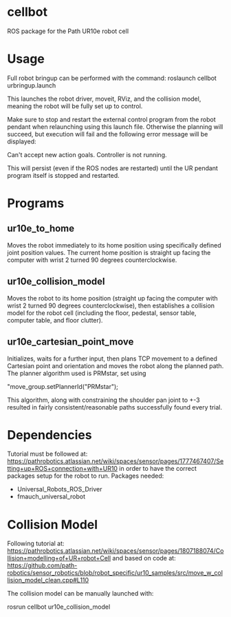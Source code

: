 # cellbot

ROS package for the Path UR10e robot cell

# Usage

Full robot bringup can be performed with the command:
roslaunch cellbot urbringup.launch

This launches the robot driver, moveit, RViz, and the collision model, meaning the robot will be fully set up to control.

Make sure to stop and restart the external control program from the robot pendant when relaunching using this launch file. Otherwise the planning will succeed, but execution will fail and the following error message will be displayed:

Can't accept new action goals. Controller is not running.

This will persist (even if the ROS nodes are restarted) until the UR pendant program itself is stopped and restarted.

# Programs

## ur10e_to_home

Moves the robot immediately to its home position using specifically defined joint position values. The current home position is straight up facing the computer with wrist 2 turned 90 degrees counterclockwise.

## ur10e_collision_model

Moves the robot to its home position (straight up facing the computer with wrist 2 turned 90 degrees counterclockwise), then establishes a collision model for the robot cell (including the floor, pedestal, sensor table, computer table, and floor clutter).

## ur10e_cartesian_point_move
Initializes, waits for a further input, then plans TCP movement to a defined Cartesian point and orientation and moves the robot along the planned path.
The planner algorithm used is PRMstar, set using

"move_group.setPlannerId("PRMstar");

This algorithm, along with constraining the shoulder pan joint to +-3 resulted in fairly consistent/reasonable paths successfully found every trial.

# Dependencies

Tutorial must be followed at: https://pathrobotics.atlassian.net/wiki/spaces/sensor/pages/1777467407/Setting+up+ROS+connection+with+UR10
in order to have the correct packages setup for the robot to run.
Packages needed:
- Universal_Robots_ROS_Driver
- fmauch_universal_robot

# Collision Model

Following tutorial at: https://pathrobotics.atlassian.net/wiki/spaces/sensor/pages/1807188074/Collision+modelling+of+UR+robot+Cell
and based on code at: https://github.com/path-robotics/sensor_robotics/blob/robot_specific/ur10_samples/src/move_w_collision_model_clean.cpp#L110

The collision model can be manually launched with:

rosrun cellbot ur10e_collision_model
